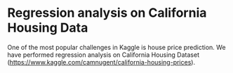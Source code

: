 # Regression analysis on California Housing Data

One of the most popular challenges in Kaggle is house price prediction. We have performed regression analysis on California Housing Dataset (https://www.kaggle.com/camnugent/california-housing-prices).
